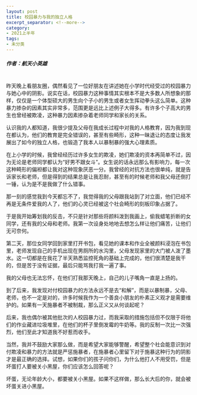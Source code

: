```yaml
---
layout: post
title: 校园暴力与我的独立人格
excerpt_separator: <!--more-->
category: 
- 2021上半年
tags:
- 未分类
---
```


##### 作者：航天小英雄


<br>昨天晚上看朋友圈，偶然看见了一位好朋友在讲述她在小学时代经受过的校园暴力与她心中的阴影。说实在话，校园暴力这种事情其实根本不是大多数人所想象的那样，仅仅是一个体型硕大的男生向个子小的男生或者女生挥动拳头这么简单。这种暴力掺杂的因素其实非常多，范围更是远比上述例子大得多。有许多个子高大的男生也曾经被欺凌，这种暴力因素掺杂着老师同学和家长的关系。

认识我的人都知道，我很少提及父母在我成长过程中对我的人格教育，因为我到现在都认为，他们的教育是完全错误的，甚至有些畸形，这种一昧退让的态度让我发展出了如今的独立人格，也锻造了我本人以暴制暴的强大心理素质。

在上小学的时候，我曾经经历过许多女生的欺凌，她们欺凌的资本再简单不过，因为无论是老师同学都认为“好男不跟女斗”。女生说的话永远那么有影响力，每一次这种畸形的偏袒都让我对这种现象厌恶一分。我曾经的对抗方法也很单纯，就是告诉家长和老师，但是得到的结果总是让我忍耐，甚至有的时候老师和我父母还倒打一锤，认为是不是我做了什么错事。

那一刻的感觉我到今天都忘不了，我觉得我的父母跟我站到了对立面，他们已经不再是无条件爱我的人了，他们的心灵已经被这个社会畸形的刻板印象占据了。

于是我开始筹划我的反击，不只是针对那些将颜料泼到我画上，偷我蜡笔折断的女同学，还有我的父母和老师。我第一次设身处地地去想怎么样让他们痛苦，让他们无可奈何。

第二天，那位女同学回到家里打开书包，看见她的课本和作业全被颜料浸泡在书包里，老师发现自己的手机出现在男厕所的水沟里，父母发现家里的大门被人泼了墨水。这一切都是在我花了半天熟悉监控死角的基础上完成的，他们很清楚是我干的，但是苦于没有证据，最后只能骂我打我一遍了事。

我的父母也无法忘怀，在他们打我那天晚上，自己的儿子嘴角一直是上扬的。

到了后来，我发现对付校园暴力的方法永远不是去“和解”，而是以暴制暴，父母、老师，也不一定是对的，许多时候我作为一个善良小朋友的朴素正义观才是需要维护的。如果有一天施暴者不被制裁，那么正义又从何谈起呢？

后来，我也偶尔被其他批次的人校园暴力过，而我采取的措施包括但不仅限于将他们的作业藏进垃圾堆里，在他们的杯子里倒发霉的牛奶等。我的反制一次比一次强烈，他们至此才知道我不好惹而收手。

当然，我并不鼓励大家那么做，而是希望大家能够警醒，希望整个社会能意识到对付欺凌和暴力的方法就是严惩施暴者，在施暴者心里留下对于施暴这种行为的阴影才是最正确的选择。试想，如果你们的孩子问你们，为什么他打人不用受罚，但是坏蛋打人要被关小黑屋，你们应该怎么回答呢？

坏蛋，无论年龄大小，都要被关小黑屋。如果不这样做，那么长大后的你，就会被坏蛋关进小黑屋。